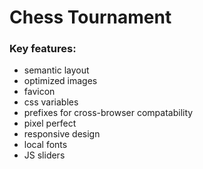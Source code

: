 # Chess Tournament
### Key features:
- semantic layout
- optimized images
- favicon
- css variables
- prefixes for cross-browser compatability
- pixel perfect
- responsive design
- local fonts
- JS sliders
